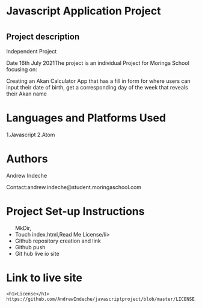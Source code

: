    </head>
    <body>
     <div class="card-body">
    <h1>Javascript Application Project<h1>
     <h2>Project description</h2>
     </div>
     </div>
      <div class="card-body">
    <p>Independent Project</p>
    <p>Date 16th July 2021</p?
    <p>The project is an individual Project for Moringa School focusing on:
     <p>Creating an Akan Calculator App that has a fill in form for where users can input their date of birth, get a corresponding day of the week that reveals their Akan name</p>
     </div>
     </div>
      <div class="card-body">
    <h1>Languages and Platforms Used</h1>
    1.Javascript
    2.Atom
    </div>
    </div>
     <div class="card-body">
    <h1> Authors</h1>
    <p>Andrew Indeche</p>
    <p>Contact:andrew.indeche@student.moringaschool.com</p>
    </div>
    </div>
     <div class="card-body">
    <h1>Project Set-up Instructions</h1>
     <ul>
     <l1>MkDir,</li>
     <li>Touch index.html,Read Me License/li>
     <li>Github repository creation and link</li>
     <li>Github push</li>
     <li>Git hub live io site</li> 
     </ul>
     </div>
     </div>
    <h1>Link to live site</h1>

    <h1>License</h1>
    https://github.com/AndrewIndeche/javascriptproject/blob/master/LICENSE.md
